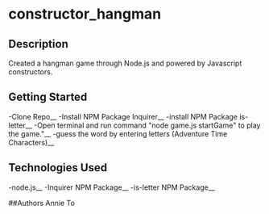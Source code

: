 # constructor_hangman

## Description
Created a hangman game through Node.js and powered by Javascript constructors.

## Getting Started
-Clone Repo__
-Install NPM Package Inquirer__
-install NPM Package is-letter__
-Open terminal and run command "node game.js startGame" to play the game."__
-guess the word by entering letters (Adventure Time Characters)__

## Technologies Used
-node.js__
-Inquirer NPM Package__
-is-letter NPM Package__

##Authors 
Annie To
